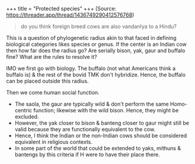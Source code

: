 +++
title = "Protected species"
+++
(Source: https://threader.app/thread/1436749290412576768)

> do you think foreign breed cows are also vandanIya to a Hindu?

This is a question of phylogenetic radius akin to that faced in defining biological categories likes species or genus. If the center is an Indian cow then how far does the radius go? Are serially bison, yak, gaur and buffalo fine? What are the rules to resolve it? 

IMO we first go with biology. The buffalo (not what Americans think a buffalo is) & the rest of the bovid TMK don't hybridize. Hence, the buffalo can be placed outside this radius. 

Then we come human social function.

- The saola, the gaur are typically wild & don't perform the same Homo-centric function; likewise with the wild bison. Hence, they might be excluded. 
- However, the yak closer to bison & banteng closer to gaur might still be valid because they are functionally equivalent to the cow.
- Hence, I think the Indian or the non-Indian cows should be considered equivalent in religious contexts.
- In some part of the world that could be extended to yaks, mithuns & bantengs by this criteria if H were to have their place there. 